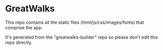 # GreatWalks

This repo contains all the static files (html/js/css/images/fonts) that comprise the app.

It's generated from the "greatwalks-builder" repo so please don't edit this repo directly.